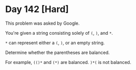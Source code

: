 # Day 142 \[Hard\]

This problem was asked by Google.

You're given a string consisting solely of `(`, `)`, and `*`.

`*` can represent either a `(`, `)`, or an empty string.

Determine whether the parentheses are balanced.

For example, `(()*` and `(*)` are balanced. `)*(` is not balanced.